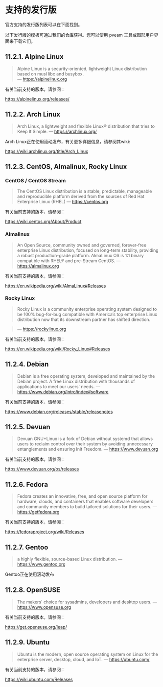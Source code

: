 # 支持的发行版


官方支持的发行版列表可以在下面找到。

以下发行版的模板可通过我们的仓库获得。您可以使用 pveam 工具或图形用户界面来下载它们。


## 11.2.1. Alpine Linux

> Alpine Linux is a security-oriented, lightweight Linux distribution based on musl libc and busybox.  
> — https://alpinelinux.org

有关当前支持的版本，请参阅：

https://alpinelinux.org/releases/

## 11.2.2. Arch Linux

> Arch Linux, a lightweight and flexible Linux® distribution that tries to Keep It Simple.
> — https://archlinux.org/

Arch Linux正在使用滚动发布，有关更多详细信息，请参阅其wiki:

https://wiki.archlinux.org/title/Arch_Linux

## 11.2.3. CentOS, Almalinux, Rocky Linux

### CentOS / CentOS Stream

> The CentOS Linux distribution is a stable, predictable, manageable and reproducible platform derived from the sources of Red Hat Enterprise Linux (RHEL)
> — https://centos.org

有关当前支持的版本，请参阅：

https://wiki.centos.org/About/Product

### Almalinux

> An Open Source, community owned and governed, forever-free enterprise Linux distribution, focused on long-term stability, providing a robust production-grade platform. AlmaLinux OS is 1:1 binary compatible with RHEL® and pre-Stream CentOS.
> — https://almalinux.org

有关当前支持的版本，请参阅：

https://en.wikipedia.org/wiki/AlmaLinux#Releases

### Rocky Linux

> Rocky Linux is a community enterprise operating system designed to be 100% bug-for-bug compatible with America’s top enterprise Linux distribution now that its downstream partner has shifted direction.

> — https://rockylinux.org

有关当前支持的版本，请参阅：

https://en.wikipedia.org/wiki/Rocky_Linux#Releases

## 11.2.4. Debian

> Debian is a free operating system, developed and maintained by the Debian project. A free Linux distribution with thousands of applications to meet our users' needs.
> — https://www.debian.org/intro/index#software

有关当前支持的版本，请参阅：

https://www.debian.org/releases/stable/releasenotes

## 11.2.5. Devuan

> Devuan GNU+Linux is a fork of Debian without systemd that allows users to reclaim control over their system by avoiding unnecessary entanglements and ensuring Init Freedom.
> — https://www.devuan.org

有关当前支持的版本，请参阅：

https://www.devuan.org/os/releases

## 11.2.6. Fedora

> Fedora creates an innovative, free, and open source platform for hardware, clouds, and containers that enables software developers and community members to build tailored solutions for their users.
> — https://getfedora.org

有关当前支持的版本，请参阅：


https://fedoraproject.org/wiki/Releases

## 11.2.7. Gentoo

> a highly flexible, source-based Linux distribution.
> — https://www.gentoo.org

Gentoo正在使用滚动发布

## 11.2.8. OpenSUSE

> The makers' choice for sysadmins, developers and desktop users.
> — https://www.opensuse.org

有关当前支持的版本，请参阅：

https://get.opensuse.org/leap/

## 11.2.9. Ubuntu

> Ubuntu is the modern, open source operating system on Linux for the enterprise server, desktop, cloud, and IoT.
> — https://ubuntu.com/

有关当前支持的版本，请参阅：

https://wiki.ubuntu.com/Releases
